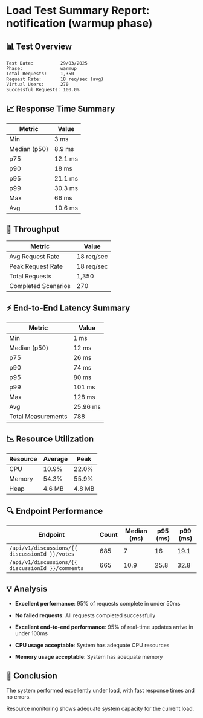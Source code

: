 # Load Test Summary Report: notification (warmup phase)

## 📊 Test Overview

```
Test Date:          29/03/2025
Phase:              warmup
Total Requests:     1,350
Request Rate:       18 req/sec (avg)
Virtual Users:      270
Successful Requests: 100.0%
```

## 📈 Response Time Summary

| Metric       | Value   |
| ------------ | ------- |
| Min          | 3 ms    |
| Median (p50) | 8.9 ms  |
| p75          | 12.1 ms |
| p90          | 18 ms   |
| p95          | 21.1 ms |
| p99          | 30.3 ms |
| Max          | 66 ms   |
| Avg          | 10.6 ms |

## 🚦 Throughput

| Metric              | Value      |
| ------------------- | ---------- |
| Avg Request Rate    | 18 req/sec |
| Peak Request Rate   | 18 req/sec |
| Total Requests      | 1,350      |
| Completed Scenarios | 270        |

## ⚡ End-to-End Latency Summary

| Metric             | Value    |
| ------------------ | -------- |
| Min                | 1 ms     |
| Median (p50)       | 12 ms    |
| p75                | 26 ms    |
| p90                | 74 ms    |
| p95                | 80 ms    |
| p99                | 101 ms   |
| Max                | 128 ms   |
| Avg                | 25.96 ms |
| Total Measurements | 788      |

## 📉 Resource Utilization

| Resource | Average | Peak   |
| -------- | ------- | ------ |
| CPU      | 10.9%   | 22.0%  |
| Memory   | 54.3%   | 55.9%  |
| Heap     | 4.6 MB  | 4.8 MB |

## 🔍 Endpoint Performance

| Endpoint                                          | Count | Median (ms) | p95 (ms) | p99 (ms) |
| ------------------------------------------------- | ----- | ----------- | -------- | -------- |
| `/api/v1/discussions/{{ discussionId }}/votes`    | 685   | 7           | 16       | 19.1     |
| `/api/v1/discussions/{{ discussionId }}/comments` | 665   | 10.9        | 25.8     | 32.8     |

## 💡 Analysis

- **Excellent performance**: 95% of requests complete in under 50ms

- **No failed requests**: All requests completed successfully

- **Excellent end-to-end performance**: 95% of real-time updates arrive in under 100ms

- **CPU usage acceptable**: System has adequate CPU resources

- **Memory usage acceptable**: System has adequate memory

## 📝 Conclusion

The system performed excellently under load, with fast response times and no errors.

Resource monitoring shows adequate system capacity for the current load.
